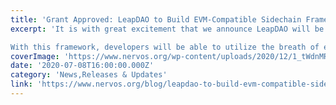 ```yaml
---
title: 'Grant Approved: LeapDAO to Build EVM-Compatible Sidechain Framework'
excerpt: 'It is with great excitement that we announce LeapDAO will be building an EVM-compatible sidechain framework for Nervos!

With this framework, developers will be able to utilize the breath of existing '
coverImage: 'https://www.nervos.org/wp-content/uploads/2020/12/1_tWdnMRgMkID3RDsCANjxbQ.jpeg'
date: '2020-07-08T16:00:00.000Z'
category: 'News,Releases & Updates'
link: 'https://www.nervos.org/blog/leapdao-to-build-evm-compatible-sidechain-framework'
---
```


